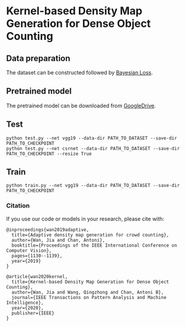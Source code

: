 # Kernel-based Density Map Generation for Dense Object Counting

## Data preparation
The dataset can be constructed followed by [Bayesian Loss](https://github.com/ZhihengCV/Bayesian-Crowd-Counting).

## Pretrained model
The pretrained model can be downloaded from [GoogleDrive](https://drive.google.com/drive/folders/1TaY5I1eHIt7pm2YBfqw4BfnpX2l3Bof4?usp=sharing).

## Test

```
python test.py --net vgg19 --data-dir PATH_TO_DATASET --save-dir PATH_TO_CHECKPOINT
python test.py --net csrnet --data-dir PATH_TO_DATASET --save-dir PATH_TO_CHECKPOINT --resize True
```

## Train

```
python train.py --net vgg19 --data-dir PATH_TO_DATASET --save-dir PATH_TO_CHECKPOINT
```

### Citation
If you use our code or models in your research, please cite with:

```
@inproceedings{wan2019adaptive,
  title={Adaptive density map generation for crowd counting},
  author={Wan, Jia and Chan, Antoni},
  booktitle={Proceedings of the IEEE International Conference on Computer Vision},
  pages={1130--1139},
  year={2019}
}

@article{wan2020kernel,
  title={Kernel-based Density Map Generation for Dense Object Counting},
  author={Wan, Jia and Wang, Qingzhong and Chan, Antoni B},
  journal={IEEE Transactions on Pattern Analysis and Machine Intelligence},
  year={2020},
  publisher={IEEE}
}
```
